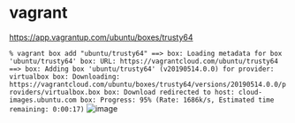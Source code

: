 # vagrant

https://app.vagrantup.com/ubuntu/boxes/trusty64

`
% vagrant box add "ubuntu/trusty64"
==> box: Loading metadata for box 'ubuntu/trusty64'
    box: URL: https://vagrantcloud.com/ubuntu/trusty64
==> box: Adding box 'ubuntu/trusty64' (v20190514.0.0) for provider: virtualbox
    box: Downloading: https://vagrantcloud.com/ubuntu/boxes/trusty64/versions/20190514.0.0/providers/virtualbox.box
    box: Download redirected to host: cloud-images.ubuntu.com
    box: Progress: 95% (Rate: 1686k/s, Estimated time remaining: 0:00:17)
`
![image](https://)
